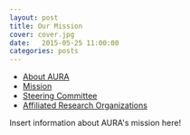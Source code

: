 ```yaml
---
layout: post
title: Our Mission
cover: cover.jpg
date:   2015-05-25 11:00:00
categories: posts
---
```


- [About AURA](http://aura.hcura.org/about/)
- [Mission](http://aura.hcura.org/mission/)
- [Steering Committee](http://aura.hcura.org/steering_committee/)
- [Affiliated Research Organizations](http://aura.hcura.org/mission/research_organizations)

Insert information about AURA's mission here!
